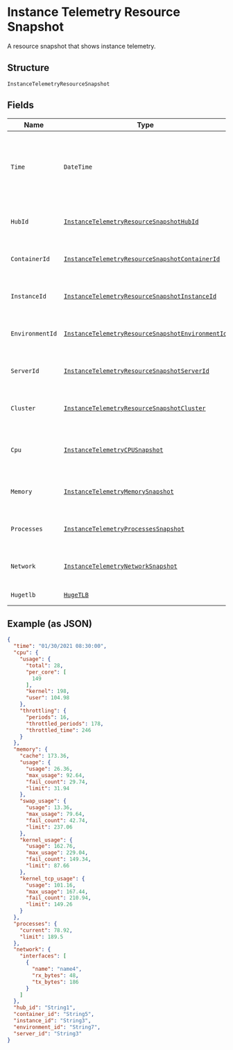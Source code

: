 
# Instance Telemetry Resource Snapshot

A resource snapshot that shows instance telemetry.

## Structure

`InstanceTelemetryResourceSnapshot`

## Fields

| Name | Type | Tags | Description |
|  --- | --- | --- | --- |
| `Time` | `DateTime` | Required | A timestamp of the time this snapshot was captured at. |
| `HubId` | [`InstanceTelemetryResourceSnapshotHubId`](../../doc/models/containers/instance-telemetry-resource-snapshot-hub-id.md) | Optional | This is a container for any-of cases. |
| `ContainerId` | [`InstanceTelemetryResourceSnapshotContainerId`](../../doc/models/containers/instance-telemetry-resource-snapshot-container-id.md) | Optional | This is a container for any-of cases. |
| `InstanceId` | [`InstanceTelemetryResourceSnapshotInstanceId`](../../doc/models/containers/instance-telemetry-resource-snapshot-instance-id.md) | Optional | This is a container for any-of cases. |
| `EnvironmentId` | [`InstanceTelemetryResourceSnapshotEnvironmentId`](../../doc/models/containers/instance-telemetry-resource-snapshot-environment-id.md) | Optional | This is a container for any-of cases. |
| `ServerId` | [`InstanceTelemetryResourceSnapshotServerId`](../../doc/models/containers/instance-telemetry-resource-snapshot-server-id.md) | Optional | This is a container for any-of cases. |
| `Cluster` | [`InstanceTelemetryResourceSnapshotCluster`](../../doc/models/containers/instance-telemetry-resource-snapshot-cluster.md) | Optional | This is a container for any-of cases. |
| `Cpu` | [`InstanceTelemetryCPUSnapshot`](../../doc/models/instance-telemetry-cpu-snapshot.md) | Required | A telemetry snapshot pertaining to CPU usage. |
| `Memory` | [`InstanceTelemetryMemorySnapshot`](../../doc/models/instance-telemetry-memory-snapshot.md) | Required | A snapshot of memory usage statistics. |
| `Processes` | [`InstanceTelemetryProcessesSnapshot`](../../doc/models/instance-telemetry-processes-snapshot.md) | Required | Process information for a given snapshot. |
| `Network` | [`InstanceTelemetryNetworkSnapshot`](../../doc/models/instance-telemetry-network-snapshot.md) | Required | A snapshot of network usage statistics. |
| `Hugetlb` | [`HugeTLB`](../../doc/models/huge-tlb.md) | Optional | HugeTLB data. |

## Example (as JSON)

```json
{
  "time": "01/30/2021 08:30:00",
  "cpu": {
    "usage": {
      "total": 28,
      "per_core": [
        149
      ],
      "kernel": 198,
      "user": 104.98
    },
    "throttling": {
      "periods": 16,
      "throttled_periods": 178,
      "throttled_time": 246
    }
  },
  "memory": {
    "cache": 173.36,
    "usage": {
      "usage": 26.36,
      "max_usage": 92.64,
      "fail_count": 29.74,
      "limit": 31.94
    },
    "swap_usage": {
      "usage": 13.36,
      "max_usage": 79.64,
      "fail_count": 42.74,
      "limit": 237.06
    },
    "kernel_usage": {
      "usage": 162.76,
      "max_usage": 229.04,
      "fail_count": 149.34,
      "limit": 87.66
    },
    "kernel_tcp_usage": {
      "usage": 101.16,
      "max_usage": 167.44,
      "fail_count": 210.94,
      "limit": 149.26
    }
  },
  "processes": {
    "current": 78.92,
    "limit": 189.5
  },
  "network": {
    "interfaces": [
      {
        "name": "name4",
        "rx_bytes": 48,
        "tx_bytes": 186
      }
    ]
  },
  "hub_id": "String1",
  "container_id": "String5",
  "instance_id": "String3",
  "environment_id": "String7",
  "server_id": "String3"
}
```

